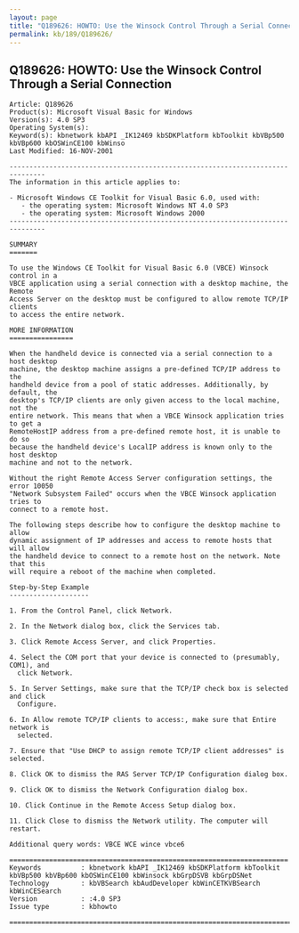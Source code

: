 ```yaml
---
layout: page
title: "Q189626: HOWTO: Use the Winsock Control Through a Serial Connection"
permalink: kb/189/Q189626/
---
```


## Q189626: HOWTO: Use the Winsock Control Through a Serial Connection

	Article: Q189626
	Product(s): Microsoft Visual Basic for Windows
	Version(s): 4.0 SP3
	Operating System(s): 
	Keyword(s): kbnetwork kbAPI _IK12469 kbSDKPlatform kbToolkit kbVBp500 kbVBp600 kbOSWinCE100 kbWinso
	Last Modified: 16-NOV-2001
	
	-------------------------------------------------------------------------------
	The information in this article applies to:
	
	- Microsoft Windows CE Toolkit for Visual Basic 6.0, used with:
	   - the operating system: Microsoft Windows NT 4.0 SP3 
	   - the operating system: Microsoft Windows 2000 
	-------------------------------------------------------------------------------
	
	SUMMARY
	=======
	
	To use the Windows CE Toolkit for Visual Basic 6.0 (VBCE) Winsock control in a
	VBCE application using a serial connection with a desktop machine, the Remote
	Access Server on the desktop must be configured to allow remote TCP/IP clients
	to access the entire network.
	
	MORE INFORMATION
	================
	
	When the handheld device is connected via a serial connection to a host desktop
	machine, the desktop machine assigns a pre-defined TCP/IP address to the
	handheld device from a pool of static addresses. Additionally, by default, the
	desktop's TCP/IP clients are only given access to the local machine, not the
	entire network. This means that when a VBCE Winsock application tries to get a
	RemoteHostIP address from a pre-defined remote host, it is unable to do so
	because the handheld device's LocalIP address is known only to the host desktop
	machine and not to the network.
	
	Without the right Remote Access Server configuration settings, the error 10050
	"Network Subsystem Failed" occurs when the VBCE Winsock application tries to
	connect to a remote host.
	
	The following steps describe how to configure the desktop machine to allow
	dynamic assignment of IP addresses and access to remote hosts that will allow
	the handheld device to connect to a remote host on the network. Note that this
	will require a reboot of the machine when completed.
	
	Step-by-Step Example
	--------------------
	
	1. From the Control Panel, click Network.
	
	2. In the Network dialog box, click the Services tab.
	
	3. Click Remote Access Server, and click Properties.
	
	4. Select the COM port that your device is connected to (presumably, COM1), and
	  click Network.
	
	5. In Server Settings, make sure that the TCP/IP check box is selected and click
	  Configure.
	
	6. In Allow remote TCP/IP clients to access:, make sure that Entire network is
	  selected.
	
	7. Ensure that "Use DHCP to assign remote TCP/IP client addresses" is selected.
	
	8. Click OK to dismiss the RAS Server TCP/IP Configuration dialog box.
	
	9. Click OK to dismiss the Network Configuration dialog box.
	
	10. Click Continue in the Remote Access Setup dialog box.
	
	11. Click Close to dismiss the Network utility. The computer will restart.
	
	Additional query words: VBCE WCE wince vbce6
	
	======================================================================
	Keywords          : kbnetwork kbAPI _IK12469 kbSDKPlatform kbToolkit kbVBp500 kbVBp600 kbOSWinCE100 kbWinsock kbGrpDSVB kbGrpDSNet 
	Technology        : kbVBSearch kbAudDeveloper kbWinCETKVBSearch kbWinCESearch
	Version           : :4.0 SP3
	Issue type        : kbhowto
	
	=============================================================================
	
